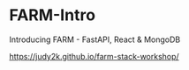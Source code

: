 # FARM-Intro
Introducing FARM - FastAPI, React &amp; MongoDB

<https://judy2k.github.io/farm-stack-workshop/>
